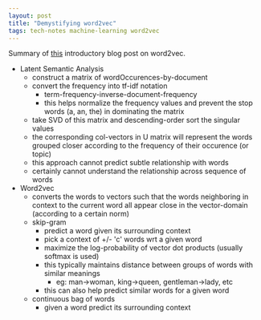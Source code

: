 ```yaml
---
layout: post
title: "Demystifying word2vec"
tags: tech-notes machine-learning word2vec
---
```


Summary of [this](http://www.deeplearningweekly.com/blog/demystifying-word2vec)
introductory blog post on word2vec.

- Latent Semantic Analysis
  - construct a matrix of wordOccurences-by-document
  - convert the frequency into tf-idf notation
    - term-frequency-inverse-document-frequency
    - this helps normalize the frequency values and prevent the stop words (a, an, the)
      in dominating the matrix
  - take SVD of this matrix and descending-order sort the singular values
  - the corresponding col-vectors in U matrix will represent the words grouped closer
    according to the frequency of their occurence (or topic)
  - this approach cannot predict subtle relationship with words
  - certainly cannot understand the relationship across sequence of words
- Word2vec
  - converts the words to vectors such that the words neighboring in context to the
    current word all appear close in the vector-domain (according to a certain norm)
  - skip-gram
    - predict a word given its surrounding context
    - pick a context of +/- 'c' words wrt a given word
    - maximize the log-probability of vector dot products (usually softmax is used)
    - this typically maintains distance between groups of words with similar meanings
      - eg: man->woman, king->queen, gentleman->lady, etc
    - this can also help predict similar words for a given word
  - continuous bag of words
    - given a word predict its surrounding context
